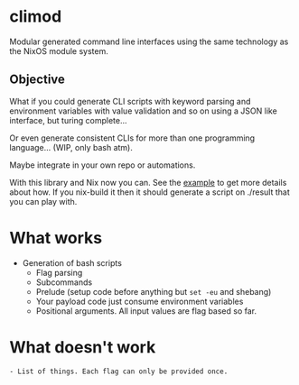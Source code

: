 # climod

 Modular generated command line interfaces using the same technology as the NixOS module system.

## Objective
What if you could generate CLI scripts with keyword parsing and environment variables with value validation and so on using a JSON like interface, but turing complete...

Or even generate consistent CLIs for more than one programming language... (WIP, only bash atm).

Maybe integrate in your own repo or automations.

With this library and Nix now you can. See the [example](./example.nix) to get more details about how. If you nix-build it then it should generate a script on ./result that you can play with.


# What works
- Generation of bash scripts
    - Flag parsing
    - Subcommands
    - Prelude (setup code before anything but `set -eu` and shebang)
    - Your payload code just consume environment variables
    - Positional arguments. All input values are flag based so far.
# What doesn't work
    - List of things. Each flag can only be provided once.
